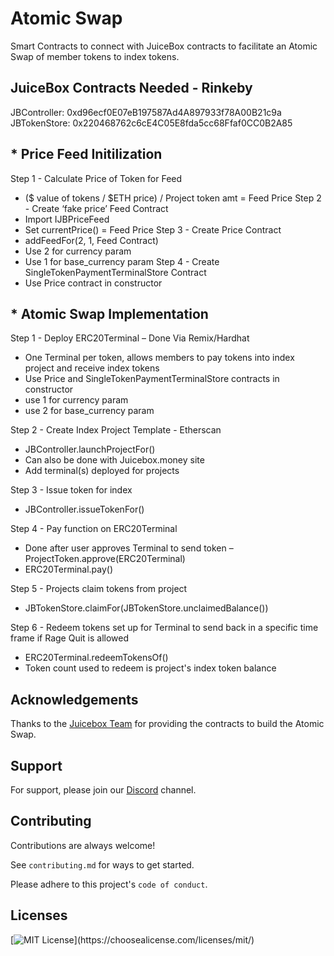# Atomic Swap

Smart Contracts to connect with JuiceBox contracts to facilitate an Atomic Swap of member tokens to index tokens.
## JuiceBox Contracts Needed - Rinkeby
JBController: 0xd96ecf0E07eB197587Ad4A897933f78A00B21c9a
JBTokenStore: 0x220468762c6cE4C05E8fda5cc68Ffaf0CC0B2A85

## * Price Feed Initilization

Step 1 - Calculate Price of Token for Feed
- ($ value of tokens / $ETH price)  /  Project token amt  = Feed Price
Step 2 - Create ‘fake price’ Feed Contract
- Import IJBPriceFeed
- Set currentPrice() = Feed Price
Step 3 - Create Price Contract
- addFeedFor(2, 1, Feed Contract)
- Use 2 for currency param
- Use 1 for base_currency param
Step 4 - Create SingleTokenPaymentTerminalStore Contract
- Use Price contract in constructor

## * Atomic Swap Implementation

Step 1 - Deploy ERC20Terminal – Done Via Remix/Hardhat
- One Terminal per token, allows members to pay tokens into index project and receive index tokens
- Use Price and SingleTokenPaymentTerminalStore contracts in constructor
- use 1 for currency param
- use 2 for base_currency param


Step 2 - Create Index Project Template - Etherscan
- JBController.launchProjectFor()
- Can also be done with Juicebox.money site
- Add terminal(s) deployed for projects 

Step 3 - Issue token for index
- JBController.issueTokenFor()

Step 4 - Pay function on ERC20Terminal
- Done after user approves Terminal to send token – ProjectToken.approve(ERC20Terminal)
- ERC20Terminal.pay()

Step 5 -  Projects claim tokens from project
- JBTokenStore.claimFor(JBTokenStore.unclaimedBalance())

Step 6 - Redeem tokens set up for Terminal to send back in a specific time frame if Rage Quit is allowed
- ERC20Terminal.redeemTokensOf()
- Token count used to redeem is project's index token balance






## Acknowledgements

Thanks to the [Juicebox Team](https://github.com/jbx-protocol) for providing the contracts to build the Atomic Swap.


## Support

For support, please join our [Discord](https://discord.gg/qHntazBA) channel.


## Contributing

Contributions are always welcome!

See `contributing.md` for ways to get started.

Please adhere to this project's `code of conduct`.


## Licenses


[![MIT License](https://img.shields.io/apm/l/atomic-design-ui.svg?)](https://choosealicense.com/licenses/mit/)


